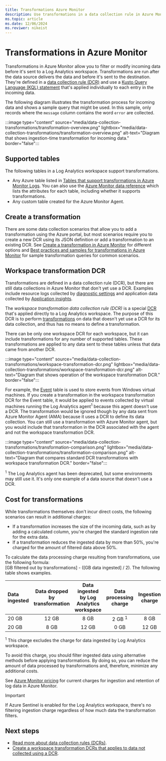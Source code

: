```yaml
---
title: Transformations Azure Monitor
description: Use transformations in a data collection rule in Azure Monitor to filter and modify incoming data.
ms.topic: article
ms.date: 12/06/2024
ms.reviwer: nikeist
---
```


# Transformations in Azure Monitor

Transformations in Azure Monitor allow you to filter or modify incoming data before it's sent to a Log Analytics workspace. Transformations are run after the data source delivers the data and before it's sent to the destination. They're defined in a [data collection rule (DCR)](data-collection-rule-overview.md) and use a [Kusto Query Language (KQL) statement](data-collection-transformations-kql.md) that's applied individually to each entry in the incoming data.

The following diagram illustrates the transformation process for incoming data and shows a sample query that might be used. In this sample, only records where the `message` column contains the word `error` are collected.

:::image type="content" source="media/data-collection-transformations/transformation-overview.png" lightbox="media/data-collection-transformations/transformation-overview.png" alt-text="Diagram that shows ingestion-time transformation for incoming data." border="false":::

## Supported tables

The following tables in a Log Analytics workspace support transformations.

* Any Azure table listed in [Tables that support transformations in Azure Monitor Logs](../logs/tables-feature-support.md). You can also use the [Azure Monitor data reference](/azure/azure-monitor/reference/) which lists the attributes for each table, including whether it supports transformations.
* Any custom table created for the Azure Monitor Agent.

## Create a transformation

There are some data collection scenarios that allow you to add a transformation using the Azure portal, but most scenarios require you to create a new DCR using its JSON definition or add a transformation to an existing DCR. See [Create a transformation in Azure Monitor](data-collection-transformations-create.md) for different options and [Best practices and samples for transformations in Azure Monitor](data-collection-transformations-samples.md) for sample transformation queries for common scenarios.

## Workspace transformation DCR

Transformations are defined in a data collection rule (DCR), but there are still data collections in Azure Monitor that don't yet use a DCR. Examples include resource logs collected by [diagnostic settings](../platform/diagnostic-settings.md) and application data collected by [Application insights](../app/app-insights-overview.md).

The *workspace transformation data collection rule (DCR)* is a special [DCR](data-collection-rule-overview.md) that's applied directly to a Log Analytics workspace. The purpose of this DCR is to perform [transformations](data-collection-transformations.md) on data that doesn't yet use a DCR for its data collection, and thus has no means to define a transformation.

There can be only one workspace DCR for each workspace, but it can include transformations for any number of supported tables. These transformations are applied to any data sent to these tables unless that data came from another DCR. 

:::image type="content" source="media/data-collection-transformations/workspace-transformation-dcr.png" lightbox="media/data-collection-transformations/workspace-transformation-dcr.png" alt-text="Diagram that shows operation of the workspace transformation DCR." border="false":::

For example, the [Event](../reference/tables/event.md) table is used to store events from Windows virtual machines. If you create a transformation in the workspace transformation DCR for the Event table, it would be applied to events collected by virtual machines running the Log Analytics agent<sup>1</sup> because this agent doesn't use a DCR. The transformation would be ignored though by any data sent from Azure Monitor Agent (AMA) because it uses a DCR to define its data collection. You can still use a transformation with Azure Monitor agent, but you would include that transformation in the DCR associated with the agent and not the workspace transformation DCR.

:::image type="content" source="media/data-collection-transformations/transformation-comparison.png" lightbox="media/data-collection-transformations/transformation-comparison.png" alt-text="Diagram that compares standard DCR transformations with workspace transformation DCR." border="false":::

<sup>1</sup> The Log Analytics agent has been deprecated, but some environments may still use it. It's only one example of a data source that doesn't use a DCR.

## Cost for transformations

While transformations themselves don't incur direct costs, the following scenarios can result in additional charges:

* If a transformation increases the size of the incoming data, such as by adding a calculated column, you're charged the standard ingestion rate for the extra data.
* If a transformation reduces the ingested data by more than 50%, you're charged for the amount of filtered data above 50%.

To calculate the data processing charge resulting from transformations, use the following formula:<br>[GB filtered out by transformations] - ([GB data ingested] / 2). The following table shows examples.

| Data ingested | Data dropped by transformation | Data ingested by Log Analytics workspace | Data processing charge | Ingestion charge |
|:--------------------------|:------------------------------:|:----------------------------------------:|:----------------------:|:----------------:|
| 20 GB                     | 12 GB                          | 8 GB                                     | 2 GB <sup>1</sup>      | 8 GB             |
| 20 GB                     | 8 GB                           | 12 GB                                    | 0 GB                   | 12 GB            |

<sup>1</sup> This charge excludes the charge for data ingested by Log Analytics workspace.

To avoid this charge, you should filter ingested data using alternative methods before applying transformations. By doing so, you can reduce the amount of data processed by transformations and, therefore, minimize any additional costs.

See [Azure Monitor pricing](https://azure.microsoft.com/pricing/details/monitor) for current charges for ingestion and retention of log data in Azure Monitor.

> [!IMPORTANT]
> If Azure Sentinel is enabled for the Log Analytics workspace, there's no filtering ingestion charge regardless of how much data the transformation filters.

## Next steps

* [Read more about data collection rules (DCRs)](data-collection-rule-overview.md).
* [Create a workspace transformation DCRs that applies to data not collected using a DCR](data-collection-transformations-create.md#create-workspace-transformation-dcr).
